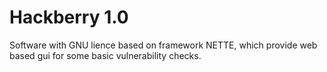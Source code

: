 Hackberry 1.0
=============

Software with GNU lience based on framework NETTE, which provide web based gui for some basic vulnerability checks.


